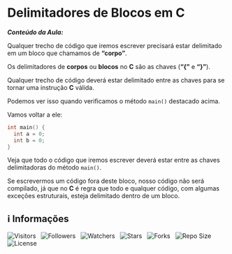 <!-- Título -->
# Delimitadores de Blocos em C

***Conteúdo da Aula:***

Qualquer trecho de código que iremos escrever precisará estar delimitado em um bloco que chamamos de **“corpo”**.

Os delimitadores de **corpos** ou **blocos** no **C** são as chaves (**“{”** e **“}”**).

Qualquer trecho de código deverá estar delimitado entre as chaves para se tornar uma instrução **C** válida.

Podemos ver isso quando verificamos o método `main()` destacado acima.

Vamos voltar a ele:

```c
int main() {
  int a = 0;
  int b = 0;
}
```

Veja que todo o código que iremos escrever deverá estar entre as chaves delimitadoras do método `main()`.

Se escrevermos um código fora deste bloco, nosso código não será compilado, já que no **C** é regra que todo e qualquer código, com algumas exceções estruturais, esteja delimitado dentro de um bloco.

<!-- Informações -->
## &#8505; Informações

![Visitors](https://api.visitorbadge.io/api/visitors?path=Devsgeeknerd%2Fcla-del-blo-c-est-bas-sof-c-log-par-pro-com-bas&label=Visitantes&labelColor=%23700070&labelStyle=none&countColor=%23000fff&style=plastic&color=%23ffffff "Total de Visitantes")
&nbsp;
![Followers](https://img.shields.io/github/followers/Devsgeeknerd?style=p&label=Seguidores&labelColor=800080&color=000fff "Total de Seguidores")
&nbsp;
![Watchers](https://img.shields.io/github/watchers/Devsgeeknerd/cla-del-blo-c-est-bas-sof-c-log-par-pro-com-bas?style=p&label=Observadores&labelColor=800080&color=000fff "Total de Observadores")
&nbsp;
![Stars](https://img.shields.io/github/stars/Devsgeeknerd/cla-del-blo-c-est-bas-sof-c-log-par-pro-com-bas?style=p&label=Estrelas&labelColor=800080&color=000fff "Total de Estrelas")
&nbsp;
![Forks](https://img.shields.io/github/forks/Devsgeeknerd/cla-del-blo-c-est-bas-sof-c-log-par-pro-com-bas?style=p&label=Bifurcações&labelColor=800080&color=000fff "Total de Bifurcações")
&nbsp;
![Repo Size](https://img.shields.io/github/repo-size/Devsgeeknerd/cla-del-blo-c-est-bas-sof-c-log-par-pro-com-bas?style=p&label=Tamanho&labelColor=800080&color=000fff "Tamanho do Repositório")
&nbsp;
![License](https://img.shields.io/github/license/Devsgeeknerd/cla-del-blo-c-est-bas-sof-c-log-par-pro-com-bas?style=p&label=Licença&labelColor=800080&color=000fff "Licença do Repositório")
